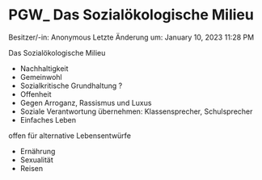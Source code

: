 # PGW_ Das Sozialökologische Milieu

Besitzer/-in: Anonymous
Letzte Änderung um: January 10, 2023 11:28 PM

Das Sozialökologische Milieu

- Nachhaltigkeit
- Gemeinwohl
- Sozialkritische Grundhaltung ?
- Offenheit
- Gegen Arroganz, Rassismus und Luxus
- Soziale Verantwortung übernehmen: Klassensprecher, Schulsprecher
- Einfaches Leben

offen für alternative Lebensentwürfe

- Ernährung
- Sexualität
- Reisen